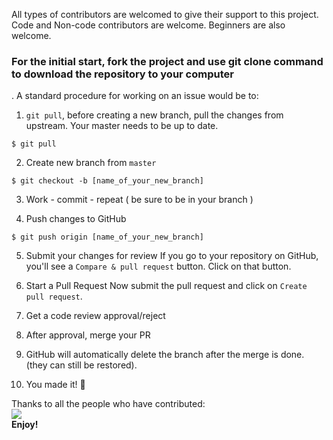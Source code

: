 All types of contributors are welcomed to give their support to this project. Code and Non-code contributors are welcome. Beginners are also welcome.
<b> <h3> For the initial start, fork the project and use git clone command to download the repository to your computer </b> </h3>. A standard procedure for working on an issue would be to:

1. `git pull`, before creating a new branch, pull the changes from upstream. Your master needs to be up to date.

```
$ git pull
```

2. Create new branch from `master`
```
$ git checkout -b [name_of_your_new_branch]
```

3. Work - commit - repeat ( be sure to be in your branch )


4. Push changes to GitHub

```
$ git push origin [name_of_your_new_branch]
```

5. Submit your changes for review
   If you go to your repository on GitHub, you'll see a `Compare & pull request` button. Click on that button.

6. Start a Pull Request
   Now submit the pull request and click on `Create pull request`.

7. Get a code review approval/reject

8. After approval, merge your PR 

9. GitHub will automatically delete the branch after the merge is done. (they can still be restored).

10. You made it! 🎊



Thanks to all the people who have contributed:
<br>
<a href="https://github.com/SCHW18TZ/Python/graphs/contributors">
  <img src="https://contrib.rocks/image?repo=SCHW18TZ/Snippets4Dummies"/>
</a>
<br>
**Enjoy!**

